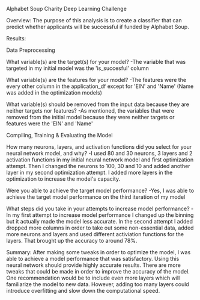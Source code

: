 Alphabet Soup Charity Deep Learning Challenge

Overview:
The purpose of this analysis is to create a classifier that can predict whether applicants will be successful if funded by Alphabet Soup.

Results:

Data Preprocessing

What variable(s) are the target(s) for your model?
-The variable that was targeted in my initial model was the 'is_succesful' column

What variable(s) are the features for your model?
-The features were the every other column in the application_df except for 'EIN' and 'Name' (Name was added in the optimization models)

What variable(s) should be removed from the input data because they are neither targets nor features?
-As mentioned, the variables that were removed from the initial model because they were neither targets or features were the 'EIN' and 'Name'


Compiling, Training & Evaluating the Model

How many neurons, layers, and activation functions did you select for your neural network model, and why?
-I used 80 and 30 neurons, 3 layers and 2 activation functions in my initial neural network model and first optimization attempt. Then I changed the neurons to 100, 30 and 10  and added another layer in my second optimization attempt. I added more layers in the optimization to increase the model's capacity.

Were you able to achieve the target model performance?
-Yes, I was able to achieve the target model performance on the third iteration of my model

What steps did you take in your attempts to increase model performance?
-In my first attempt to increase model performance I changed up the binning but it actually made the model less accurate. In the second attempt I added dropped more columns in order to take out some non-essential data, added more neurons and layers and used different activiation functions for the layers. That brought up the accuracy to around 78%.


Summary:
After making some tweaks in order to optimize the model, I was able to achieve a model performance that was satisfactory. Using this neural network should provide highly accurate results. There are more tweaks that could be made in order to improve the accuracy of the model. One recommendation would be to include even more layers which will familiarize the model to new data. However, adding too many layers could introduce overfitting and slow down the computational speed.